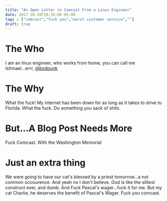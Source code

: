 ```yaml
---
title: "An Open Letter to Comcast From a Linux Engineer"
date: 2017-10-20T20:35:06-05:00
tags : ["comcast","fuck you","worst customer service",""]
draft: true
---
```

# The Who
I am an linux engineer, who works from home, you can call me Ishmael...errr, [@bsdpunk](https://twitter.com/bsdpunk)

# The Why

What the fuck! My internet has been down for as long as it takes to drive to Florida. What the fuck. Do something you sack of shits.

# But...A Blog Post Needs More

Fuck Comcast. With the Washington Memorial

# Just an extra thing

We were going to have our cat's blessed by a priest tomorrow...a not common occourence. And yeah no I don't believe. God is like the silliest construct ever, and dumb. And Fuck Pascal's wager...fuck it for me. But my cat Charlie, he deserves the benefit of Pascal's Wager. Fuck you comcast.
